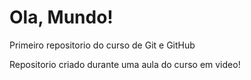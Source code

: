 # Ola, Mundo!
 Primeiro repositorio do curso de Git e GitHub

Repositorio criado durante uma aula do curso em video!